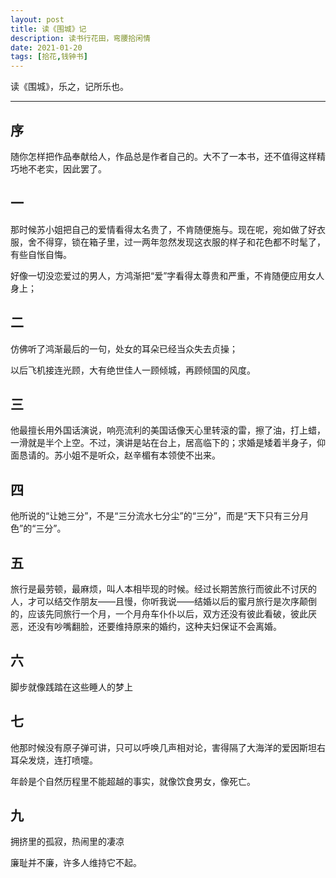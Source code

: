 ```yaml
---
layout: post
title: 读《围城》记
description: 读书行花田，弯腰拾闲情
date: 2021-01-20
tags: [拾花,钱钟书]
---
```


读《围城》，乐之，记所乐也。

<!--more-->

---

## 序

随你怎样把作品奉献给人，作品总是作者自己的。大不了一本书，还不值得这样精巧地不老实，因此罢了。

## 一

那时候苏小姐把自己的爱情看得太名贵了，不肯随便施与。现在呢，宛如做了好衣服，舍不得穿，锁在箱子里，过一两年忽然发现这衣服的样子和花色都不时髦了，有些自怅自悔。

好像一切没恋爱过的男人，方鸿渐把“爱”字看得太尊贵和严重，不肯随便应用女人身上；

## 二

仿佛听了鸿渐最后的一句，处女的耳朵已经当众失去贞操；

以后飞机接连光顾，大有绝世佳人一顾倾城，再顾倾国的风度。

## 三

他最擅长用外国话演说，响亮流利的美国话像天心里转滚的雷，擦了油，打上蜡，一滑就是半个上空。不过，演讲是站在台上，居高临下的；求婚是矮着半身子，仰面恳请的。苏小姐不是听众，赵辛楣有本领使不出来。

## 四

他所说的“让她三分”，不是“三分流水七分尘”的“三分”，而是“天下只有三分月色”的“三分”。

## 五

旅行是最劳顿，最麻烦，叫人本相毕现的时候。经过长期苦旅行而彼此不讨厌的人，才可以结交作朋友——且慢，你听我说——结婚以后的蜜月旅行是次序颠倒的，应该先同旅行一个月，一个月舟车仆仆以后，双方还没有彼此看破，彼此厌恶，还没有吵嘴翻脸，还要维持原来的婚约，这种夫妇保证不会离婚。

## 六

脚步就像践踏在这些睡人的梦上

## 七

他那时候没有原子弹可讲，只可以呼唤几声相对论，害得隔了大海洋的爱因斯坦右耳朵发烧，连打喷嚏。

年龄是个自然历程里不能超越的事实，就像饮食男女，像死亡。

## 九

拥挤里的孤寂，热闹里的凄凉

廉耻并不廉，许多人维持它不起。
